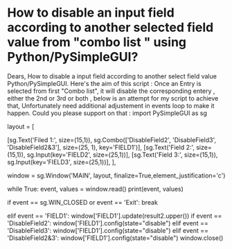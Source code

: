 
# How to disable an input field according to another selected field value from "combo list " using Python/PySimpleGUI?

Dears,
How to disable a input field according to another select field value Python/PySimpleGUI.
Here's the aim of this script : Once an Entry is selected from first "Combo list", it will disable the corresponding entery , either the 2nd or 3rd or both , below is an attempt for my script to achieve that, Unfortunately need additional adjustement in events loop to make it happen. Could you please support on that :
import PySimpleGUI as sg

 layout = [

[sg.Text('Filed 1:', size=(15,1)), sg.Combo(['DisableField2', 'DisableField3', 
'DisableField2&3'], size=(25, 1), key='FIELD1')],
[sg.Text('Field 2:', size=(15,1)), sg.Input(key='FIELD2', size=(25,1))],
[sg.Text('Field 3:', size=(15,1)), sg.Input(key='FIELD3', size=(25,1))],
],

window = sg.Window('MAIN',  layout, finalize=True,element_justification='c')


while True:
event, values = window.read()
print(event, values)

if event == sg.WIN_CLOSED or event == 'Exit':
    break

elif event == 'FIELD1':
    window['FIELD1'].update(result2.upper())
    if event == 'DisableField2':
        window['FIELD1'].config(state="disable")
    elif event == 'DisableField3':
        window['FIELD1'].config(state="disable")
    elif event == 'DisableField2&3':
        window['FIELD1'].config(state="disable")
window.close()


        